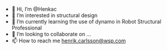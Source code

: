 - 👋 Hi, I’m @Henkac
- 👀 I’m interested in structural design
- 🌱 I’m currently learning the use of dynamo in Robot Structural Professional 
- 💞️ I’m looking to collaborate on ...
- 📫 How to reach me henrik.carlsson@wsp.com

<!---
Henkac/Henkac is a ✨ special ✨ repository because its `README.md` (this file) appears on your GitHub profile.
You can click the Preview link to take a look at your changes.
--->
